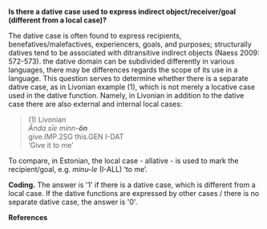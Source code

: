 **Is there a dative case used to express indirect object/receiver/goal (different from a local case)?**

The dative case is often found to express recipients, benefatives/malefactives, experiencers, goals, and purposes; structurally datives tend to be associated with ditransitive indirect objects (Naess 2009: 572-573). the dative domain can be subdivided differently in various languages, there may be differences  regards the scope of its use in a language.  This question serves to determine whether there is a separate dative case, as in Livonian example (1), which is not merely a locative case used in the dative function. Namely, in Livonian in addition to the dative case there are also external and internal local cases: 

>(1) Livonian<br/>
>*Ānda sīe minn-**õn***<br/>
>give.IMP.2SG this.GEN I-DAT<br/>
>‘Give it to me’

To compare, in Estonian, the local case - allative - is used to mark the recipient/goal, e.g. *minu-le* (I-ALL) ‘to me’. 

**Coding.** The answer is '1' if there is a dative case, which is different from a local case. If the dative functions are expressed by other cases / there is no separate dative case, the answer is '0'.  

**References**
